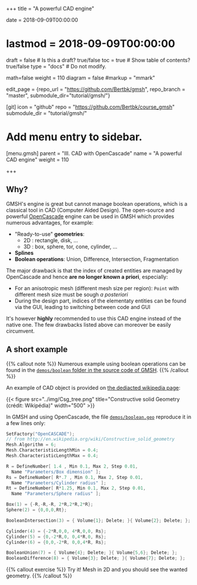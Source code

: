 +++
title = "A powerful CAD engine"

date = 2018-09-09T00:00:00
# lastmod = 2018-09-09T00:00:00

draft = false  # Is this a draft? true/false
toc = true  # Show table of contents? true/false
type = "docs"  # Do not modify.

math=false
weight = 110
diagram = false
#markup = "mmark"

edit_page = {repo_url = "https://github.com/Bertbk/gmsh", repo_branch = "master", submodule_dir="tutorial/gmsh/"}

[git]
  icon = "github"
  repo = "https://github.com/Bertbk/course_gmsh"
  submodule_dir = "tutorial/gmsh/"
  

# Add menu entry to sidebar.
[menu.gmsh]
  parent = "III. CAD with OpenCascade"
  name = "A powerful CAD engine"
  weight = 110

+++

## Why?

GMSH's engine is great but cannot manage boolean operations, which is a classical tool in CAD (Computer Aided Design). The open-source and powerful [OpenCascade](https://www.opencascade.com/) engine can be used in GMSH which provides numerous advantages, for example:

- "Ready-to-use" **geometries**:
  - 2D : rectangle, disk, ...
  - 3D : box, sphere, tor, cone, cylinder, ...
- **Splines**
- **Boolean operations**: Union, Difference, Intersection, Fragmentation

The major drawback is that the index of created entities are managed by OpenCascade and hence **are no longer known a priori**, especially:

- For an anisotropic mesh (different mesh size per region): `Point` with different mesh size must be sough *a posteriori*
- During the design part, indices of the elementaty entities can be found via the GUI, leading to switching between code and GUI

It's however **highly** recommended to use this CAD engine instead of the native one. The few drawbacks listed above can moreover be easily circumvent.


## A short example

{{% callout note %}}
Numerous example using boolean operations can be found in the [`demos/boolean` folder in the source code of GMSH](https://gitlab.onelab.info/gmsh/gmsh/tree/master/demos/boolean).
{{% /callout %}}

An example of CAD object is provided on [the dediacted wikipedia page](http://en.wikipedia.org/wiki/Constructive_solid_geometry):


{{< figure src="../img/Csg_tree.png" title="Constructive solid Geometry (crédit: Wikipédia)" width="500" >}}

In GMSH and using OpenCascade, the file [`demos/boolean.geo`](https://gitlab.onelab.info/gmsh/gmsh/raw/master/demos/boolean/boolean.geo) reproduce it in a few lines only:

```cpp
SetFactory("OpenCASCADE");
// from http://en.wikipedia.org/wiki/Constructive_solid_geometry
Mesh.Algorithm = 6;
Mesh.CharacteristicLengthMin = 0.4;
Mesh.CharacteristicLengthMax = 0.4;

R = DefineNumber[ 1.4 , Min 0.1, Max 2, Step 0.01,
  Name "Parameters/Box dimension" ];
Rs = DefineNumber[ R*.7 , Min 0.1, Max 2, Step 0.01,
  Name "Parameters/Cylinder radius" ];
Rt = DefineNumber[ R*1.25, Min 0.1, Max 2, Step 0.01,
  Name "Parameters/Sphere radius" ];

Box(1) = {-R,-R,-R, 2*R,2*R,2*R};
Sphere(2) = {0,0,0,Rt};

BooleanIntersection(3) = { Volume{1}; Delete; }{ Volume{2}; Delete; };

Cylinder(4) = {-2*R,0,0, 4*R,0,0, Rs};
Cylinder(5) = {0,-2*R,0, 0,4*R,0, Rs};
Cylinder(6) = {0,0,-2*R, 0,0,4*R, Rs};

BooleanUnion(7) = { Volume{4}; Delete; }{ Volume{5,6}; Delete; };
BooleanDifference(8) = { Volume{3}; Delete; }{ Volume{7}; Delete; };
```

{{% callout exercise %}}
Try it! Mesh in 2D and you should see the wanted geometry.
{{% /callout %}}